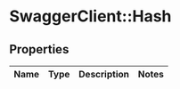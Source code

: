 # SwaggerClient::Hash

## Properties
Name | Type | Description | Notes
------------ | ------------- | ------------- | -------------



